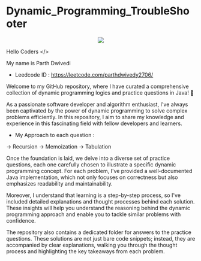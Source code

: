 # Dynamic_Programming_TroubleShooter

<p align="center">
    <a href="https://github.com/AkashSingh3031/The-Complete-FAANG-Preparation#readme" target="_blank"> <img src="https://readme-typing-svg.herokuapp.com?font=Tourney&center=true&vCenter=true&color=2CFF00&size=75&pause=750&width=1280&height=80&lines=Parth's+DP+Preparation"/> </a>
</p>

Hello Coders </>

My name is Parth Dwivedi

+ Leedcode ID : https://leetcode.com/parthdwivedy2706/

Welcome to my GitHub repository, where I have curated a comprehensive collection of dynamic programming logics and practice questions in Java! 🚀

As a passionate software developer and algorithm enthusiast, I've always been captivated by the power of dynamic programming to solve complex problems efficiently. In this repository, I aim to share my knowledge and experience in this fascinating field with fellow developers and learners.

+ My Approach to each question :

-> Recursion -> Memoization -> Tabulation 


Once the foundation is laid, we delve into a diverse set of practice questions, each one carefully chosen to illustrate a specific dynamic programming concept. For each problem, I've provided a well-documented Java implementation, which not only focuses on correctness but also emphasizes readability and maintainability.

Moreover, I understand that learning is a step-by-step process, so I've included detailed explanations and thought processes behind each solution. These insights will help you understand the reasoning behind the dynamic programming approach and enable you to tackle similar problems with confidence.

The repository also contains a dedicated folder for answers to the practice questions. These solutions are not just bare code snippets; instead, they are accompanied by clear explanations, walking you through the thought process and highlighting the key takeaways from each problem.
